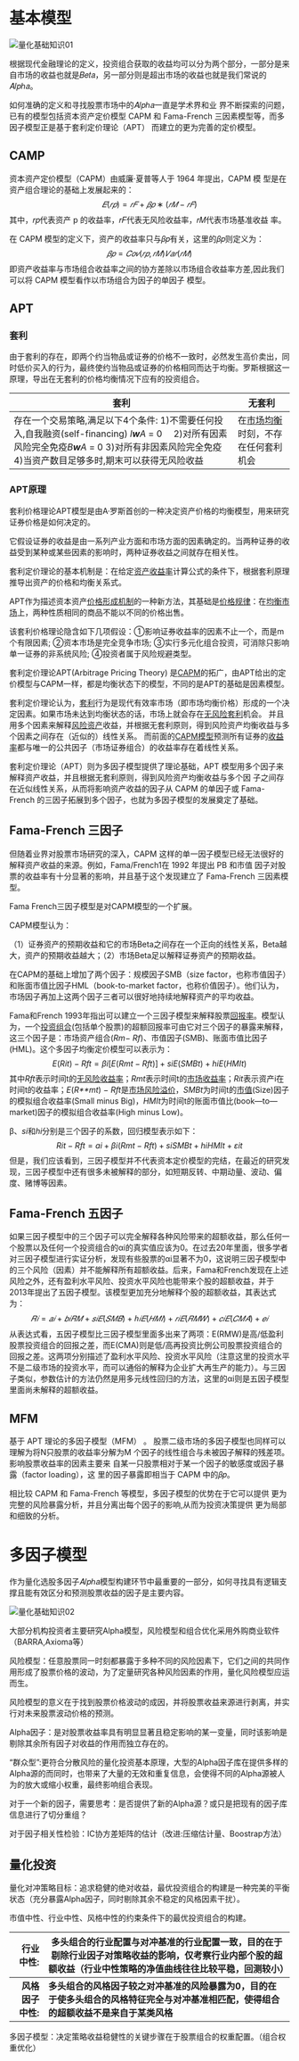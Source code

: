 # 基本模型



 ![量化基础知识01](https://github.com/Miya-Su/Quantitative-Trading/tree/miya/image/量化基础知识01.png)

根据现代金融理论的定义，投资组合获取的收益均可以分为两个部分，一部分是来自市场的收益也就是𝐵𝑒𝑡𝑎，另一部分则是超出市场的收益也就是我们常说的𝐴𝑙𝑝ℎ𝑎。

如何准确的定义和寻找股票市场中的𝐴𝑙𝑝ℎ𝑎一直是学术界和业 界不断探索的问题，已有的模型包括资本资产定价模型 CAPM 和 Fama-French 三因素模型等，而多因子模型正是基于套利定价理论（APT） 而建立的更为完善的定价模型。 

## CAMP

资本资产定价模型（CAPM）由威廉·夏普等人于 1964 年提出，CAPM 模 型是在资产组合理论的基础上发展起来的：
$$
𝐸(𝑟𝑝) = 𝑟𝐹 +𝛽𝑝 ∗(𝑟𝑀 −𝑟𝐹)
$$
 其中，𝑟𝑝代表资产 p 的收益率，𝑟𝐹代表无风险收益率，𝑟𝑀代表市场基准收益 率。 

在 CAPM 模型的定义下，资产的收益率只与𝛽𝑝有关，这里的𝛽𝑝则定义为：
$$
𝛽𝑝 = 𝐶𝑜𝑣(𝑟𝑝,𝑟𝑀) 𝑉𝑎𝑟(𝑟𝑀)
$$
即资产收益率与市场组合收益率之间的协方差除以市场组合收益率方差,因此我们可以将 CAPM 模型看作以市场组合为因子的单因子 模型。 



## APT

### 套利

由于套利的存在，即两个约当物品或证券的价格不一致时，必然发生高价卖出，同时低价买入的行为，最终使约当物品或证券的价格相同而达于均衡。罗斯根据这一原理，导出在无套利的价格均衡情况下应有的投资组合。

| 套利                                                         | 无套利                                                       |
| ------------------------------------------------------------ | ------------------------------------------------------------ |
| 存在一个交易策略,满足以下4个条件:                                                                                                           1)不需要任何投入,自我融资(self-financing)   *l**w**A* = 0　                                                                                           2)对所有因素风险完全免疫*B**w**A* = 0                                                                                                                                        3)对所有非因素风险完全免疫                                                                                                                                  4)当资产数目足够多时,期末可以获得无风险收益 | 在[市场均衡](https://baike.baidu.com/item/%E5%B8%82%E5%9C%BA%E5%9D%87%E8%A1%A1)时刻，不存在任何套利机会 |

### APT原理

套利价格理论APT模型是由A·罗斯首创的一种决定资产价格的均衡模型，用来研究证券价格是如何决定的。

它假设证券的收益是由一系列产业方面和市场方面的因素确定的。当两种证券的收益受到某种或某些因素的影响时，两种证券收益之间就存在相关性。

套利定价理论的基本机制是：在给定[资产收益率](https://baike.baidu.com/item/%E8%B5%84%E4%BA%A7%E6%94%B6%E7%9B%8A%E7%8E%87)计算公式的条件下，根据套利原理推导出资产的价格和均衡关系式。

APT作为描述资本资产[价格形成机制](https://baike.baidu.com/item/%E4%BB%B7%E6%A0%BC%E5%BD%A2%E6%88%90%E6%9C%BA%E5%88%B6)的一种新方法，其基础是[价格规律](https://baike.baidu.com/item/%E4%BB%B7%E6%A0%BC%E8%A7%84%E5%BE%8B)：在[均衡市场](https://baike.baidu.com/item/%E5%9D%87%E8%A1%A1%E5%B8%82%E5%9C%BA)上，两种性质相同的商品不能以不同的价格出售。

该套利价格理论隐含如下几项假设：①影响证券收益率的因素不止一个，而是m个有限因素; ②资本市场是完全竞争市场; ③实行多元化组合投资，可消除只影响单一证券的非系统风险; ④投资者属于风险规避类型。

套利定价理论APT(Arbitrage Pricing Theory) 是[CAPM](https://baike.baidu.com/item/CAPM)的拓广，由APT给出的定价模型与CAPM一样，都是均衡状态下的模型，不同的是APT的基础是因素模型。

套利定价理论认为，[套利](https://baike.baidu.com/item/%E5%A5%97%E5%88%A9/1669957)行为是现代有效率市场（即市场均衡价格）形成的一个决定因素。如果市场未达到均衡状态的话，市场上就会存在[无风险套利](https://baike.baidu.com/item/%E6%97%A0%E9%A3%8E%E9%99%A9%E5%A5%97%E5%88%A9)机会。 并且用多个因素来解释[风险资产](https://baike.baidu.com/item/%E9%A3%8E%E9%99%A9%E8%B5%84%E4%BA%A7/8565784)收益，并根据无套利原则，得到风险资产均衡收益与多个因素之间存在（近似的）线性关系。 而前面的[CAPM模型](https://baike.baidu.com/item/CAPM%E6%A8%A1%E5%9E%8B)预测所有证券的[收益率](https://baike.baidu.com/item/%E6%94%B6%E7%9B%8A%E7%8E%87/4533890)都与唯一的公共因子（市场证券组合）的收益率存在着线性关系。

套利定价理论（APT）则为多因子模型提供了理论基础，APT 模型用多个因子来解释资产收益，并且根据无套利原则，得到风险资产均衡收益与多个因 子之间存在近似线性关系，从而将影响资产收益的因子从 CAPM 的单因子或 Fama-French 的三因子拓展到多个因子，也就为多因子模型的发展奠定了基础。





## Fama-French 三因子

但随着业界对股票市场研究的深入，CAPM 这样的单一因子模型已经无法很好的解释资产收益的来源。例如，Fama/French1在 1992 年提出 PB 和市值 因子对股票的收益率有十分显著的影响，并且基于这个发现建立了 Fama-French 三因素模型。

Fama French三因子模型是对CAPM模型的一个扩展。

CAPM模型认为：

（1）证券资产的预期收益和它的市场Beta之间存在一个正向的线性关系，Beta越大，资产的预期收益越大；（2）市场Beta足以解释证券资产的预期收益。

在CAPM的基础上增加了两个因子：规模因子SMB（size factor，也称市值因子）和账面市值比因子HML（book-to-market factor，也称价值因子）。他们认为，市场因子再加上这两个因子三者可以很好地持续地解释资产的平均收益。 

Fama和French 1993年指出可以建立一个三因子模型来解释股票[回报率](https://baike.baidu.com/item/%E5%9B%9E%E6%8A%A5%E7%8E%87)。模型认为，一个[投资组合](https://baike.baidu.com/item/%E6%8A%95%E8%B5%84%E7%BB%84%E5%90%88)(包括单个股票)的超额回报率可由它对三个因子的暴露来解释，这三个因子是：市场资产组合(*Rm*− *Rf*)、市值因子(SMB)、账面市值比因子(HML)。这个多因子均衡定价模型可以表示为：
$$
E(Rit) −Rft= βi[E(Rmt−Rft)] +siE(SMBt) +hiE(HMIt)
$$
其中*Rft*表示时间t的[无风险收益率](https://baike.baidu.com/item/%E6%97%A0%E9%A3%8E%E9%99%A9%E6%94%B6%E7%9B%8A%E7%8E%87)；*Rmt*表示时间t的[市场收益率](https://baike.baidu.com/item/%E5%B8%82%E5%9C%BA%E6%94%B6%E7%9B%8A%E7%8E%87)；*Rit*表示资产i在时间t的收益率；*E*(*R**mt*) − *Rft*是[市场风险](https://baike.baidu.com/item/%E5%B8%82%E5%9C%BA%E9%A3%8E%E9%99%A9)[溢价](https://baike.baidu.com/item/%E6%BA%A2%E4%BB%B7)，*SMBt*为时间t的[市值](https://baike.baidu.com/item/%E5%B8%82%E5%80%BC)(Size)因子的模拟组合收益率(Small minus Big)，*HMIt*为时间t的账面市值比(book—to—market)因子的模拟组合收益率(High minus Low)。

β、*si*和*hi*分别是三个因子的系数，回归模型表示如下：
$$
Rit− Rft= ai+ βi(Rmt− Rft) + siSMBt+ hiHMIt+ εit
$$
但是，我们应该看到，三因子模型并不代表资本定价模型的完结，在最近的研究发现，三因子模型中还有很多未被解释的部分，如短期反转、中期动量、波动、偏度、赌博等因素。

## Fama-French 五因子

 如果三因子模型中的三个因子可以完全解释各种风险带来的超额收益，那么任何一个股票以及任何一个投资组合的αi的真实值应该为0。在过去20年里面，很多学者对三因子模型进行实证分析，发现有些股票的αi显著不为0，这说明三因子模型中的三个风险（因素）并不能解释所有超额收益。后来，Fama和French发现在上述风险之外，还有盈利水平风险、投资水平风险也能带来个股的超额收益，并于2013年提出了五因子模型。该模型更加充分地解释个股的超额收益，其表达式为：
$$
𝑅𝑖=𝑎𝑖+𝑏𝑖𝑅𝑀+𝑠𝑖𝐸(𝑆𝑀𝐵)+ℎ𝑖𝐸(𝐻𝑀𝐼)+𝑟𝑖𝐸(𝑅𝑀𝑊)+𝑐𝑖𝐸(𝐶𝑀𝐴)+𝑒𝑖
$$
 从表达式看，五因子模型比三因子模型里面多出来了两项：E(RMW)是高/低盈利股票投资组合的回报之差，而E(CMA)则是低/高再投资比例公司股票投资组合的回报之差。这两项分别描述了盈利水平风险、投资水平风险（注意这里的投资水平不是二级市场的投资水平，而可以通俗的解释为企业扩大再生产的能力）。与三因子类似，参数估计的方法仍然是用多元线性回归的方法，这里的αi则是五因子模型里面尚未解释的超额收益。




## MFM

基于 APT 理论的多因子模型（MFM） 。
股票二级市场的多因子模型也同样可以理解为将N只股票的收益率分解为M 个因子的线性组合与未被因子解释的残差项。影响股票收益率的因素主要来 自某一只股票相对于某一个因子的敏感度或因子暴露（factor loading），这 里的因子暴露即相当于 CAPM 中的𝛽𝑝。 

 相比较 CAPM 和 Fama-French 等模型，多因子模型的优势在于它可以提供 更为完整的风险暴露分析，并且分离出每个因子的影响,从而为投资决策提供 更为局部和细致的分析。 





# 多因子模型

作为量化选股多因子𝐴𝑙𝑝ℎ𝑎模型构建环节中最重要的一部分，如何寻找具有逻辑支撑且能有效区分和预测股票收益的因子是主要内容。 

 ![量化基础知识02](https://github.com/Miya-Su/Quantitative-Trading/tree/miya/image/量化基础知识02.png)



大部分机构投资者主要研究Alpha模型，风险模型和组合优化采用外购商业软件（BARRA,Axioma等）



风险模型：任意股票同一时刻都暴露于多种不同的风险因素下，它们之间的共同作用形成了股票价格的波动，为了定量研究各种风险因素的作用，量化风险模型应运而生。

风险模型的意义在于找到股票价格波动的成因，并将股票收益来源进行剥离，并实行对未来股票波动价格的预测。

Alpha因子：是对股票收益率具有明显显著且稳定影响的某一变量，同时该影响是剔除其余所有因子对收益的作用而独立存在的。

“群众型”:更符合分散风险的量化投资基本原理，大型的Alpha因子库在提供多样的Alpha源的而同时，也带来了大量的无效和重复信息，会使得不同的Alpha源被人为的放大或缩小权重，最终影响组合表现。

对于一个新的因子，需要思考：是否提供了新的Alpha源？或只是把现有的因子库信息进行了切分重组？



对于因子相关性检验：IC协方差矩阵的估计（改进:压缩估计量、Boostrap方法）





## 量化投资

量化对冲策略目标：追求稳健的绝对收益，最优投资组合的构建是一种完美的平衡状态（充分暴露Alpha因子，同时剔除其余不稳定的风格因素干扰）。

市值中性、行业中性、风格中性的约束条件下的最优投资组合的构建。



|         行业中性: | 多头组合的行业配置与对冲基准的行业配置一致，目的在于剔除行业因子对策略收益的影响，仅考察行业内部个股的超额收益（行业中性策略的净值曲线往往比较平稳，回测较小） |
| ----------------: | ------------------------------------------------------------ |
| **风格因子中性:** | **多头组合的风格因子较之对冲基准的风险暴露为0，目的在于使多头组合的风格特征完全与对冲基准相匹配，使得组合的超额收益不是来自于某类风格** |



多因子模型：决定策略收益稳健性的关键步骤在于股票组合的权重配置。（组合权重优化）

